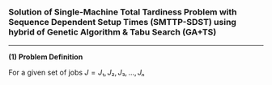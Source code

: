 ### Solution of Single-Machine Total Tardiness Problem with Sequence Dependent Setup Times (SMTTP-SDST) using hybrid of Genetic Algorithm & Tabu Search (GA+TS)
---

__(1) Problem Definition__

For a given set of jobs $J = J₁, J₂, J₃,...,Jₙ$
